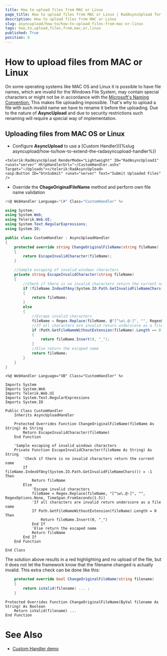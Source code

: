 ```yaml
---
title: How to upload files from MAC or Linux
page_title: How to upload files from MAC or Linux | RadAsyncUpload for ASP.NET AJAX Documentation
description: How to upload files from MAC or Linux
slug: asyncupload/how-to/how-to-upload-files-from-mac-or-linux
tags: how,to,upload,files,from,mac,or,linux
published: True
position: 6
---
```


# How to upload files from MAC or Linux

On some operating systems like MAC OS and Linux it is possible to have file names, which are invalid for the Windows File System, may contain special characters or might not be in accordance with the [Microsoft's Naming Convention.](http://msdn.microsoft.com/en-us/library/windows/desktop/aa365247%28v=vs.85%29.aspx#naming_conventions) This makes file uploading impossible. That's why to upload a file with such invalid name we have to rename it before the uploading. Due to the nature of **AsyncUpload** and due to security restrictions such renaming will require a special way of implementation.

## Uploading files from MAC OS or Linux

* Configure **AsyncUpload** to use a [Custom Handler]({%slug asyncupload/how-to/how-to-extend-the-radasyncupload-handler%})

````ASPNET
<telerik:RadAsyncUpload RenderMode="Lightweight" ID="RadAsyncUpload1" runat="server" HttpHandlerUrl="~/CustomHandler.ashx"  Target="~/Uploads"></telerik:RadAsyncUpload>
<asp:Button ID="btnSubmit" runat="server" Text="Submit Uploaded Files" />
````

* Override the **ChageOriginalFileName** method and perform own file name validation

````C#
<%@ WebHandler Language="C#" Class="CustomHandler" %>

using System;
using System.Web;
using Telerik.Web.UI;
using System.Text.RegularExpressions;
using System.IO;

public class CustomHandler : AsyncUploadHandler
{
    protected override string ChangeOriginalFileName(string fileName)
    {
        return EscapeInvalidCharacter(fileName);
    }

    //Sample escaping of invalid windows characters
    private string EscapeInvalidCharacter(string fileName)
    {
        //Check if there is no invalid characters return the current name
        if (fileName.IndexOfAny(System.IO.Path.GetInvalidFileNameChars()) == -1)
        {
            return fileName;
        }
        else
        {
            //Escape invalid characters
            fileName = Regex.Replace(fileName, @"[^\w\.@-]", "", RegexOptions.None, TimeSpan.FromSeconds(1.5));
            //If all characters are invalid return underscore as a file name
            if (Path.GetFileNameWithoutExtension(fileName).Length == 0)
            {
                return fileName.Insert(0, "_");
            }
            //Else return the escaped name
            return fileName;
        }
    }
}
````
````VB.NET
<%@ WebHandler Language="VB" Class="CustomHandler" %>

Imports System
Imports System.Web
Imports Telerik.Web.UI
Imports System.Text.RegularExpressions
Imports System.IO

Public Class CustomHandler
    Inherits AsyncUploadHandler

    Protected Overrides Function ChangeOriginalFileName(fileName As String) As String
        Return EscapeInvalidCharacter(fileName)
    End Function

    'Sample escaping of invalid windows characters
    Private Function EscapeInvalidCharacter(fileName As String) As String
        'Check if there is no invalid characters return the current name
        If fileName.IndexOfAny(System.IO.Path.GetInvalidFileNameChars()) = -1 Then
            Return fileName
        Else
            'Escape invalid characters
            fileName = Regex.Replace(fileName, "[^\w\.@-]", "", RegexOptions.None, TimeSpan.FromSeconds(1.5))
            'If all characters are invalid return underscore as a file name
            If Path.GetFileNameWithoutExtension(fileName).Length = 0 Then
                Return fileName.Insert(0, "_")
            End If
            'Else return the escaped name
            Return fileName
        End If
    End Function

End Class
````

The solution above results in a red highlighting and no upload of the file, but it does not let the framework know that the filename changed is actually invalid. This extra check can be done like this:

````C#
    protected override bool ChangeOriginalFileName(string filename)
    {
        return isValid(filename) ... ;
    }
````
````VB.NET
Protected Overrides Function ChangeOriginalFileName(ByVal filename As String) As Boolean
    Return isValid(filename) ...
End Function
````


# See Also

 * [Custom Handler demo](http://demos.telerik.com/aspnet-ajax/upload/examples/async/imageuploader/defaultcs.aspx?product=asyncupload)
